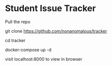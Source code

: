 # Student Issue Tracker

Pull the repo

git clone https://github.com/nonanomalous/tracker

cd tracker

docker-compose up -d

visit localhost:8000 to view in browser
